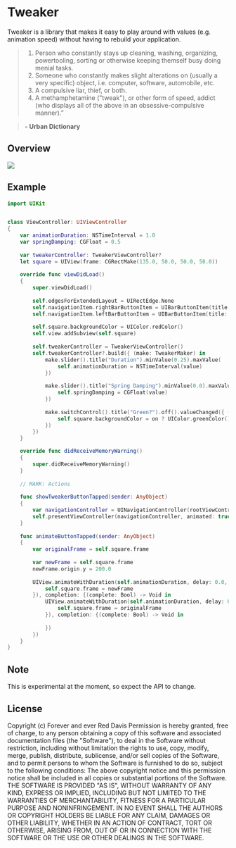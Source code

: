 # Tweaker

Tweaker is a library that makes it easy to play around with values (e.g. animation speed) without having to rebuild your application.

> 1. Person who constantly stays up cleaning, washing, organizing, powertooling, sorting or otherwise keeping themself busy doing menial tasks. 
> 2. Someone who constantly makes slight alterations on (usually a very specific) object, i.e. computer, software, automobile, etc. 
> 3. A compulsive liar, thief, or both. 
> 4. A methamphetamine ("tweak"), or other form of speed, addict (who displays all of the above in an obsessive-compulsive manner).”

> **- Urban Dictionary**

## Overview
![](https://www.dropbox.com/s/o4whropyi65l9na/tweaker.gif?dl=1)

## Example
```swift
import UIKit


class ViewController: UIViewController
{
	var animationDuration: NSTimeInterval = 1.0
	var springDamping: CGFloat = 0.5
	
	var tweakerController: TweakerViewController?
	let square = UIView(frame: CGRectMake(135.0, 50.0, 50.0, 50.0))
	
	override func viewDidLoad()
	{
		super.viewDidLoad()
		
		self.edgesForExtendedLayout = UIRectEdge.None
		self.navigationItem.rightBarButtonItem = UIBarButtonItem(title: "Tweak!", style: UIBarButtonItemStyle.Plain, target: self, action: "showTweakerButtonTapped:")
		self.navigationItem.leftBarButtonItem = UIBarButtonItem(title: "Animate!", style: UIBarButtonItemStyle.Plain, target: self, action: "animateButtonTapped:")
		
		self.square.backgroundColor = UIColor.redColor()
		self.view.addSubview(self.square)
		
		self.tweakerController = TweakerViewController()
		self.tweakerController?.build({ (make: TweakerMaker) in
			make.slider().title("Duration").minValue(0.25).maxValue(	2.0).value(self.animationDuration).valueChanged({ (value) -> Void in
                self.animationDuration = NSTimeInterval(value)
            })
			
			make.slider().title("Spring Damping").minValue(0.0).maxValue(1.0).value(self.springDamping).valueChanged({ (value) -> Void in
				self.springDamping = CGFloat(value)
			})
			
			make.switchControl().title("Green?").off().valueChanged({ (on) -> Void in
				self.square.backgroundColor = on ? UIColor.greenColor() : UIColor.redColor()
			})
		})
	}

	override func didReceiveMemoryWarning()
	{
		super.didReceiveMemoryWarning()
	}
	
	// MARK: Actions
	
	func showTweakerButtonTapped(sender: AnyObject)
	{
		var navigationController = UINavigationController(rootViewController: self.tweakerController!)
		self.presentViewController(navigationController, animated: true, completion: nil)
	}
	
	func animateButtonTapped(sender: AnyObject)
	{
		var originalFrame = self.square.frame
		
		var newFrame = self.square.frame
		newFrame.origin.y = 200.0
		
		UIView.animateWithDuration(self.animationDuration, delay: 0.0, usingSpringWithDamping: self.springDamping, initialSpringVelocity: 0.0, options: .CurveEaseInOut, animations: ({
			self.square.frame = newFrame
		}), completion: {(complete: Bool) -> Void in
			UIView.animateWithDuration(self.animationDuration, delay: 0.0, usingSpringWithDamping: self.springDamping, initialSpringVelocity: 0.0, options: .CurveEaseInOut, animations: ({
				self.square.frame = originalFrame
			}), completion: {(complete: Bool) -> Void in
				
			})
		})
	}
}
```

## Note
This is experimental at the moment, so expect the API to change.

## License 
Copyright (c) Forever and ever Red Davis
Permission is hereby granted, free of charge, to any person obtaining a copy of this software and associated documentation files (the "Software"), to deal in the Software without restriction, including without limitation the rights to use, copy, modify, merge, publish, distribute, sublicense, and/or sell copies of the Software, and to permit persons to whom the Software is furnished to do so, subject to the following conditions:
The above copyright notice and this permission notice shall be included in all copies or substantial portions of the Software.
THE SOFTWARE IS PROVIDED "AS IS", WITHOUT WARRANTY OF ANY KIND, EXPRESS OR IMPLIED, INCLUDING BUT NOT LIMITED TO THE WARRANTIES OF MERCHANTABILITY, FITNESS FOR A PARTICULAR PURPOSE AND NONINFRINGEMENT. IN NO EVENT SHALL THE AUTHORS OR COPYRIGHT HOLDERS BE LIABLE FOR ANY CLAIM, DAMAGES OR OTHER LIABILITY, WHETHER IN AN ACTION OF CONTRACT, TORT OR OTHERWISE, ARISING FROM, OUT OF OR IN CONNECTION WITH THE SOFTWARE OR THE USE OR OTHER DEALINGS IN THE SOFTWARE.


